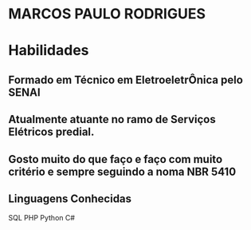 # MARCOS PAULO RODRIGUES

# Habilidades 


## Formado em Técnico em EletroeletrÔnica pelo SENAI
## Atualmente atuante no ramo de Serviços Elétricos predial.
## Gosto muito do que faço e faço com muito critério e sempre seguindo a noma NBR 5410

## Linguagens Conhecidas
SQL
PHP
Python
C#

